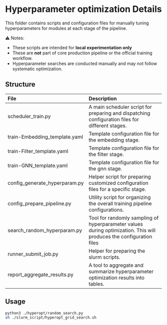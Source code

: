 # Hyperparameter optimization Details

This folder contains scripts and configuration files for manually tuning hyperparameters for modules at each stage of the pipeline.

⚠️ Notes:
- These scripts are intended for **local experimentation only**
- These are **not** part of core production pipeline or the official training workflow.
- Hyperparameter searches are conducted manually and may not follow systematic optimization.

## Structure
|File| Description| 
|:---|:-----------|
|scheduler_train.py| A main scheduler script for preparing and dispatching configuration files for different stages.|
|train-Embedding_template.yaml| Template configuration file for the embedding stage.|
|train-Filter_template.yaml| Template configuration file for the filter stage.|
|train-GNN_template.yaml| Template configuration file for the gnn stage.|
|config_generate_hyperparam.py| Helper script for preparing customized configuration files for a specific stage.|
|config_prepare_pipeline.py| Utility script for organizing the overall training pipeline configurations.|
|search_random_hyperparam.py| Tool for randomly sampling of hyperparameter values during optimization. This will produces the configuration files|
|runner_submit_job.py| Helper for preparing the slurm scripts.|
|report_aggregate_results.py| A tool to aggregate and summarize hyperparameter optimization results into tables.|

## Usage

```bash
python3 ./hyperopt/random_search.py
sh ./slurm_script/hyperopt_grid_search.sh 
```
